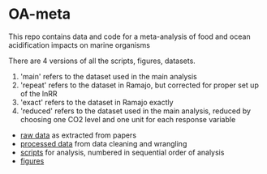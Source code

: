 # OA-meta
This repo contains data and code for a meta-analysis of food and ocean acidification impacts on marine organisms

There are 4 versions of all the scripts, figures, datasets.

1. 'main' refers to the dataset used in the main analysis
2. 'repeat' refers to the dataset in Ramajo, but corrected for proper set up of the lnRR
3. 'exact' refers to the dataset in Ramajo exactly
4. 'reduced' refers to the dataset used in the main analysis, reduced by choosing one CO2 level and one unit for each response variable


* [raw data](https://github.com/JoeyBernhardt/OA-meta/tree/master/data-raw) as extracted from papers
* [processed data](https://github.com/JoeyBernhardt/OA-meta/tree/master/data-processed) from data cleaning and wrangling
* [scripts](https://github.com/JoeyBernhardt/OA-meta/tree/master/R) for analysis, numbered in sequential order of analysis
* [figures](https://github.com/JoeyBernhardt/OA-meta/tree/master/figures)

